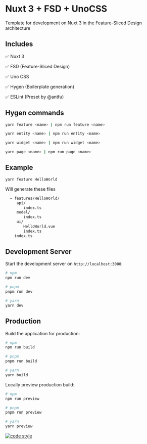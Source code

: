 # Nuxt 3 + FSD + UnoCSS

Template for development on Nuxt 3 in the Feature-Sliced Design architecture

## Includes

✅ Nuxt 3 

✅ FSD (Feature-Sliced Design) 

✅ Uno CSS

✅ Hygen (Boilerplate generation)

✅ ESLint (Preset by @antfu) 



## Hygen commands

```bash
yarn feature <name> | npm run feature <name>

yarn entity <name> | npm run entity <name>

yarn widget <name> | npm run widget <name>

yarn page <name> | npm run page <name>
```

## Example
```bash
yarn feature HelloWorld
```

Will generate these files
```bash
  ~ features/HelloWorld/
     api/
        index.ts
     model/
        index.ts
     ui/
        HelloWorld.vue 
        index.ts 
    index.ts
```


## Development Server

Start the development server on `http://localhost:3000`:

```bash
# npm
npm run dev

# pnpm
pnpm run dev

# yarn
yarn dev
```

## Production

Build the application for production:

```bash
# npm
npm run build

# pnpm
pnpm run build

# yarn
yarn build
```

Locally preview production build:

```bash
# npm
npm run preview

# pnpm
pnpm run preview

# yarn
yarn preview
```

[![code style](https://antfu.me/badge-code-style.svg)](https://github.com/antfu/eslint-config)

